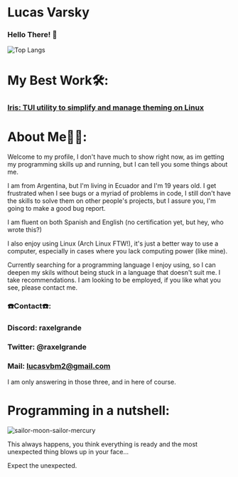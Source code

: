 # Lucas Varsky
### Hello There! 👾
![Top Langs](https://github-readme-stats.vercel.app/api/top-langs/?username=raxelgrande&layout=pie&theme=solarized-dark)
# My Best Work🛠️:
### [Iris: TUI utility to simplify and manage theming on Linux](https://github.com/Raxelgrande/Iris)

# About Me🧙‍♂️:
Welcome to my profile, I don't have much to show right now, as im getting my programming skills up and running, but I can tell you some things about me. 

I am from Argentina, but I'm living in Ecuador and I'm 19 years old. I get frustrated when I see bugs or a myriad of problems in code, I still don't have the skills to solve them on other people's projects, but I assure you, I'm going to make a good bug report.


I am fluent on both Spanish and English (no certification yet, but hey, who wrote this?)

I also enjoy using Linux (Arch Linux FTW!), it's just a better way to use a computer, especially in cases where you lack computing power (like mine).

Currently searching for a programming language I enjoy using, so I can deepen my skils without being stuck in a language that doesn't suit me. I take recommendations.
I am looking to be employed, if you like what you see, please contact me.

### ☎️Contact☎️:
### Discord: raxelgrande
### Twitter: @raxelgrande
### Mail: lucasvbm2@gmail.com
I am only answering in those three, and in here of course.


# Programming in a nutshell:
![sailor-moon-sailor-mercury](https://github.com/Raxelgrande/raxelgrande/assets/93939943/146f3421-910d-499b-8835-ce94abc55ab2)

This always happens, you think everything is ready and the most unexpected thing blows up in your face...

Expect the unexpected.
